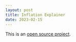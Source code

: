 ```yaml
---
layout: post
title: Inflation Explainer
date: 2023-02-15
---
```



This is an [open source project](https://github.com/mansueto-institute/cta-stop-watch). 
